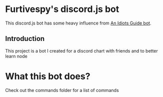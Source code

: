 # Furtivespy's discord.js bot

This discord.js bot has some heavy influence from [An Idiots Guide bot](https://github.com/AnIdiotsGuide/guidebot). 

## Introduction

This project is a bot I created for a discord chart with friends and to better learn node

# What this bot does? 

Check out the commands folder for a list of commands




